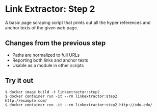 # Link Extractor: Step 2

A basic page scraping script that prints out all the hyper references and anchor texts of the given web page.

## Changes from the previous step

* Paths are normalized to full URLs
* Reporting both links and anchor texts
* Usable as a module in other scripts

## Try it out

```
$ docker image build -t linkextractor:step2 .
$ docker container run -it --rm linkextractor:step2 http://example.com/
$ docker container run -it --rm linkextractor:step2 http://odu.edu/
```
